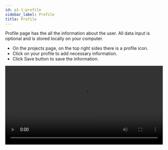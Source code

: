 ```yaml
---
id: p1-1-profile
sidebar_label: Profile
title: Profile
---
```


Profile page has the all the information about the user. All data input is optional and is stored locally on your computer.

- On the projects page, on the top right sides there is a profile icon.
- Click on your profile to add necessary information.
- Click Save button to save the information.



<video controls src="/assets/profile.mov" width="100%" type="video/mov"/>